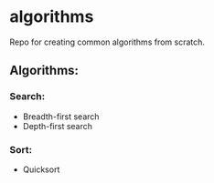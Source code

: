 # algorithms
Repo for creating common algorithms from scratch.

## Algorithms:

### Search:
* Breadth-first search
* Depth-first search

### Sort:
* Quicksort 
